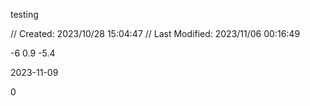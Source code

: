 testing

// Created: 2023/10/28 15:04:47
// Last Modified: 2023/11/06 00:16:49

-6
0.9
-5.4


2023-11-09

0
